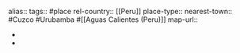alias::
tags:: #place
rel-country:: [[Peru]]
place-type::
nearest-town:: #Cuzco #Urubamba #[[Aguas Calientes (Peru)]]
map-url::

-
-
